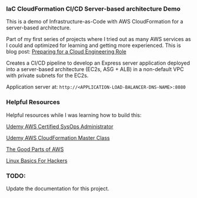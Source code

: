 ### IaC CloudFormation CI/CD Server-based architecture Demo

This is a demo of Infrastructure-as-Code with AWS CloudFormation for a server-based architecture.

Part of my first series of projects where I tried out as many AWS services as I could and optimized for learning and getting more experienced. This is blog post: [Preparing for a Cloud Engineering Role](https://dev.to/evefonwu/preparing-for-a-cloud-engineering-role-bof)

Creates a CI/CD pipeline to develop an Express server application deployed into a server-based architecture (EC2s, ASG + ALB) in a non-default VPC with private subnets for the EC2s.

Application server at: `http://<APPLICATION-LOAD-BALANCER-DNS-NAME>:8080`

### Helpful Resources

Helpful resources while I was learning how to build this:

[Udemy AWS Certified SysOps Administrator](https://www.udemy.com/course/ultimate-aws-certified-sysops-administrator-associate)

[Udemy AWS CloudFormation Master Class](https://www.udemy.com/course/aws-cloudformation-master-class)

[The Good Parts of AWS](https://dvassallo.gumroad.com/l/aws-good-parts)

[Linux Basics For Hackers](https://www.amazon.com/gp/product/B077WWRK8B)

### TODO:

Update the documentation for this project.
